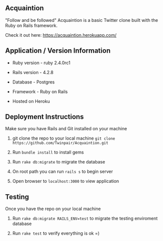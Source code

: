 ## Acquaintion

"Follow and be followed" Acquaintion is a basic Twitter clone built with the Ruby on Rails framework. 

Check it out here: https://acquaintion.herokuapp.com/

## Application / Version Information

* Ruby version - ruby 2.4.0rc1

* Rails version - 4.2.8

* Database - Postgres

* Framework - Ruby on Rails

* Hosted on Heroku

## Deployment Instructions

Make sure you have Rails and Git installed on your machine

1) git clone the repo to your local machine `git clone https://github.com/Twinpair/Acquaintion.git`

2) Run `bundle install` to install gems

3) Run `rake db:migrate` to migrate the database

4) On root path you can run `rails s` to begin server

5) Open browser to `localhost:3000` to view application

## Testing

Once you have the repo on your local machine

1) Run `rake db:migrate RAILS_ENV=test` to migrate the testing enviroment database

2) Run `rake test` to verify everything is ok =)
